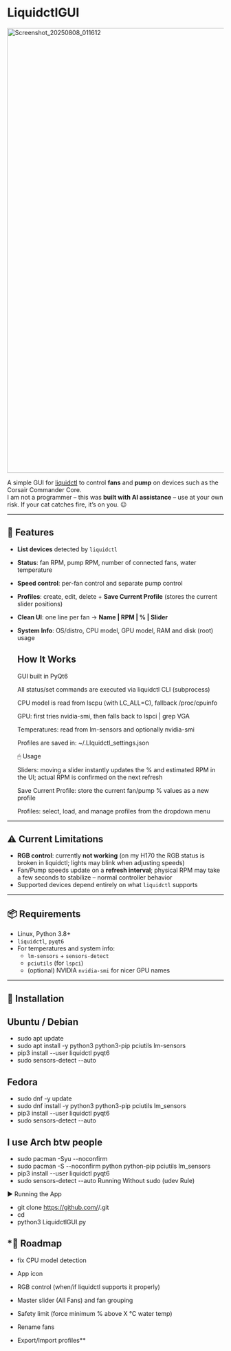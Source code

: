 # LiquidctlGUI

<img width="1916" height="1034" alt="Screenshot_20250808_011612" src="https://github.com/user-attachments/assets/4b7d3ca1-bc3b-4a39-b2e2-302390824e9f" />


A simple GUI for [liquidctl](https://github.com/liquidctl/liquidctl) to control **fans** and **pump** on devices such as the Corsair Commander Core.  
I am not a programmer – this was **built with AI assistance** – use at your own risk. If your cat catches fire, it’s on you. 😉

---

## 📌 Features

- **List devices** detected by `liquidctl`
- **Status**: fan RPM, pump RPM, number of connected fans, water temperature
- **Speed control**: per-fan control and separate pump control
- **Profiles**: create, edit, delete + **Save Current Profile** (stores the current slider positions)
- **Clean UI**: one line per fan → **Name | RPM | % | Slider**
- **System Info**: OS/distro, CPU model, GPU model, RAM and disk (root) usage


    How It Works
  --------------------------------------------------------------------------------------------

    GUI built in PyQt6

    All status/set commands are executed via liquidctl CLI (subprocess)

    CPU model is read from lscpu (with LC_ALL=C), fallback /proc/cpuinfo

    GPU: first tries nvidia-smi, then falls back to lspci | grep VGA

    Temperatures: read from lm-sensors and optionally nvidia-smi

    Profiles are saved in: ~/.LIquidctl_settings.json

  🖱 Usage

    Sliders: moving a slider instantly updates the % and estimated RPM in the UI; actual RPM is confirmed on the next refresh

    Save Current Profile: store the current fan/pump % values as a new profile

    Profiles: select, load, and manage profiles from the dropdown menu



---

## ⚠ Current Limitations

- **RGB control**: currently **not working** (on my H170 the RGB status is broken in liquidctl; lights may blink when adjusting speeds)
- Fan/Pump speeds update on a **refresh interval**; physical RPM may take a few seconds to stabilize – normal controller behavior
- Supported devices depend entirely on what `liquidctl` supports

---

## 📦 Requirements

- Linux, Python 3.8+
- `liquidctl`, `pyqt6`
- For temperatures and system info:
  - `lm-sensors` + `sensors-detect`
  - `pciutils` (for `lspci`)
  - (optional) NVIDIA `nvidia-smi` for nicer GPU names

---

## 🔧 Installation

Ubuntu / Debian
-------------------------------------------------------------
-  sudo apt update
-  sudo apt install -y python3 python3-pip pciutils lm-sensors
-  pip3 install --user liquidctl pyqt6
-  sudo sensors-detect --auto

Fedora
----------------------------------------------------------------
-  sudo dnf -y update
-  sudo dnf install -y python3 python3-pip pciutils lm_sensors
-  pip3 install --user liquidctl pyqt6
-  sudo sensors-detect --auto

I use Arch btw people
-----------------------------------------------------------------------------
-  sudo pacman -Syu --noconfirm
-  sudo pacman -S --noconfirm python python-pip pciutils lm_sensors
-  pip3 install --user liquidctl pyqt6
-  sudo sensors-detect --auto Running Without sudo (udev Rule)

▶ Running the App

-  git clone https://github.com/<your-user>/<your-repo>.git
-  cd <your-repo>
-  python3 LiquidctlGUI.py



*📅 Roadmap
----------------------------------------------------------
-   fix CPU model detection 

-   App icon

-   RGB control (when/if liquidctl supports it properly)

-    Master slider (All Fans) and fan grouping

-    Safety limit (force minimum % above X °C water temp)

-    Rename fans

-    Export/Import profiles**



